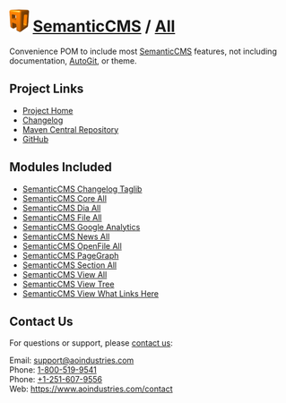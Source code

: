 # [<img src="ao-logo.png" alt="AO Logo" width="35" height="40">](https://www.aoindustries.com/) [SemanticCMS](https://semanticcms.com/) / [All](https://semanticcms.com/all/)
Convenience POM to include most [SemanticCMS](https://semanticcms.com/) features, not including documentation, [AutoGit](https://semanticcms.com/autogit/), or theme.

## Project Links
* [Project Home](https://semanticcms.com/all/)
* [Changelog](https://semanticcms.com/all/changelog)
* [Maven Central Repository](https://search.maven.org/#search%7Cgav%7C1%7Cg:%22com.semanticcms%22%20AND%20a:%22semanticcms-all%22)
* [GitHub](https://github.com/aoindustries/semanticcms-all)

## Modules Included
* [SemanticCMS Changelog Taglib](https://semanticcms.com/changelog/taglib/)
* [SemanticCMS Core All](https://semanticcms.com/core/all/)
* [SemanticCMS Dia All](https://semanticcms.com/dia/all/)
* [SemanticCMS File All](https://semanticcms.com/file/all/)
* [SemanticCMS Google Analytics](https://semanticcms.com/google-analytics/)
* [SemanticCMS News All](https://semanticcms.com/news/all/)
* [SemanticCMS OpenFile All](https://semanticcms.com/openfile/all/)
* [SemanticCMS PageGraph](https://semanticcms.com/pagegraph/)
* [SemanticCMS Section All](https://semanticcms.com/section/all/)
* [SemanticCMS View All](https://semanticcms.com/view-all/)
* [SemanticCMS View Tree](https://semanticcms.com/view-tree/)
* [SemanticCMS View What Links Here](https://semanticcms.com/view-what-links-here/)

## Contact Us
For questions or support, please [contact us](https://www.aoindustries.com/contact):

Email: [support@aoindustries.com](mailto:support@aoindustries.com)  
Phone: [1-800-519-9541](tel:1-800-519-9541)  
Phone: [+1-251-607-9556](tel:+1-251-607-9556)  
Web: https://www.aoindustries.com/contact
